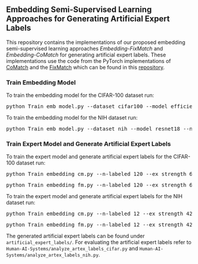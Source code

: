 ## Embedding Semi-Supervised Learning Approaches for Generating Artificial Expert Labels
This repository contains the implementations of our proposed embedding semi-supervised learning approaches *Embedding-FixMatch* and *Embedding-CoMatch* for generating artificial expert labels.
These implementations use the code from the PyTorch implementations of <a href="https://arxiv.org/abs/2011.11183">CoMatch</a> 
and the <a href="https://arxiv.org/abs/2001.07685">FixMatch</a> which can be found in this <a href="https://github.com/salesforce/CoMatch">repository</a>.

### Train Embedding Model
To train the embedding model for the CIFAR-100 dataset run:
<pre>python Train_emb_model.py --dataset cifar100 --model efficientnet_b1 --num_classes 20 --lr 0.1</pre>

To train the embedding model for the NIH dataset run:
<pre>python Train_emb_model.py --dataset nih --model resnet18 --num_classes 2 --lr 0.001</pre>

### Train Expert Model and Generate Artificial Expert Labels
To train the expert model and generate artificial expert labels for the CIFAR-100 dataset run:
<pre>python Train_embedding_cm.py --n-labeled 120 --ex_strength 60 --dataset CIFAR100</pre> 
<pre>python Train_embedding_fm.py --n-labeled 120 --ex_strength 60 --dataset CIFAR100</pre> 

To train the expert model and generate artificial expert labels for the NIH dataset run:
<pre>python Train_embedding_cm.py --n-labeled 12 --ex_strength 4295342357 --n-imgs-per-epoch 32768 --dataset NIH</pre>
<pre>python Train_embedding_fm.py --n-labeled 12 --ex_strength 4295342357 --n-imgs-per-epoch 32768 --dataset NIH</pre>

The generated artificial expert labels can be found under `artificial_expert_labels/`. 
For evaluating the artificial expert labels refer to `Human-AI-Systems/analyze_artex_labels_cifar.py` and  `Human-AI-Systems/analyze_artex_labels_nih.py`.
